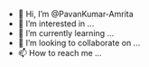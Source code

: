 - 👋 Hi, I’m @PavanKumar-Amrita
- 👀 I’m interested in ...
- 🌱 I’m currently learning ...
- 💞️ I’m looking to collaborate on ...
- 📫 How to reach me ...

<!---
PavanKumar-Amrita/PavanKumar-Amrita is a ✨ special ✨ repository because its `README.md` (this file) appears on your GitHub profile.
You can click the Preview link to take a look at your changes.
--->
